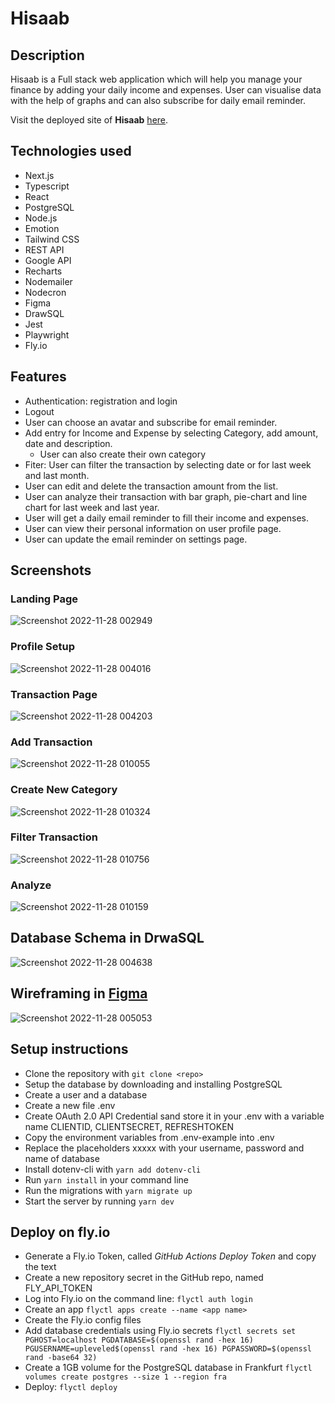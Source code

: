 # Hisaab

## Description

Hisaab is a Full stack web application which will help you manage your finance by adding your daily income and expenses. User can visualise data with the help of graphs and can also subscribe for daily email reminder.

Visit the deployed site of **Hisaab** [here](https://finance-management-project.fly.dev/).

## Technologies used
- Next.js
- Typescript
- React
- PostgreSQL
- Node.js
- Emotion
- Tailwind CSS
- REST API
- Google API 
- Recharts
- Nodemailer
- Nodecron
- Figma
- DrawSQL
- Jest
- Playwright
- Fly.io

## Features

- Authentication: registration and login 
- Logout
- User can choose an avatar and subscribe for email reminder.
- Add entry for Income and Expense by selecting Category, add amount, date and description. 
   - User can also create their own category
- Fiter: User can filter the transaction by selecting date or for last week and last month. 
- User can edit and delete the transaction amount from the list.
- User can analyze their transaction with bar graph, pie-chart and line chart for last week and last year.
- User will get a daily email reminder to fill their income and expenses.
- User can view their personal information on user profile page.
- User can update the email reminder on settings page.

## Screenshots
### Landing Page
![Screenshot 2022-11-28 002949](https://user-images.githubusercontent.com/106388649/204165736-ce938048-bc41-4b99-a490-7797bbfdda84.png)
### Profile Setup
![Screenshot 2022-11-28 004016](https://user-images.githubusercontent.com/106388649/204165949-98281618-9362-4adf-bf01-c650ec028422.png)
### Transaction Page
![Screenshot 2022-11-28 004203](https://user-images.githubusercontent.com/106388649/204166057-a6b9122e-b1f4-4be5-850a-0da4c6e96795.png)
### Add Transaction
![Screenshot 2022-11-28 010055](https://user-images.githubusercontent.com/106388649/204167060-ad54bb01-6c7b-4311-ab19-e8cf5ef9fb95.png)
### Create New Category
![Screenshot 2022-11-28 010324](https://user-images.githubusercontent.com/106388649/204167092-8e655337-5371-44dd-9019-ccf48d20463b.png)
### Filter Transaction
![Screenshot 2022-11-28 010756](https://user-images.githubusercontent.com/106388649/204167326-309ec1da-2904-4fad-a3e3-915bd70d4c20.png)

### Analyze
![Screenshot 2022-11-28 010159](https://user-images.githubusercontent.com/106388649/204167121-42621269-b560-4150-adb5-3cc624b5b545.png)

## Database Schema in DrwaSQL
![Screenshot 2022-11-28 004638](https://user-images.githubusercontent.com/106388649/204166292-e9f7767f-d3c7-425c-8115-bfee6fcd0a83.png)
## Wireframing in [Figma](https://www.figma.com/file/hF3RqGeVFdAsVkk2henjps/Untitled?node-id=0%3A1&t=lqXIs4PSAURWPlqe-1)
![Screenshot 2022-11-28 005053](https://user-images.githubusercontent.com/106388649/204166418-8cfc0a26-19c0-45cf-98e4-2f0501155c91.png)


## Setup instructions

- Clone the repository with `git clone <repo>`
- Setup the database by downloading and installing PostgreSQL
- Create a user and a database
- Create a new file .env
- Create OAuth 2.0 API Credential sand store it in your .env with a variable name CLIENTID, CLIENTSECRET, REFRESHTOKEN
- Copy the environment variables from .env-example into .env
- Replace the placeholders xxxxx with your username, password and name of database
- Install dotenv-cli with `yarn add dotenv-cli`
- Run `yarn install` in your command line
- Run the migrations with `yarn migrate up`
- Start the server by running `yarn dev`

## Deploy on fly.io

- Generate a Fly.io Token, called _GitHub Actions Deploy Token_ and copy the text
- Create a new repository secret in the GitHub repo, named FLY_API_TOKEN
- Log into Fly.io on the command line: `flyctl auth login`
- Create an app `flyctl apps create --name <app name>`
- Create the Fly.io config files
- Add database credentials using Fly.io secrets
  `flyctl secrets set PGHOST=localhost PGDATABASE=$(openssl rand -hex 16) PGUSERNAME=upleveled$(openssl rand -hex 16) PGPASSWORD=$(openssl rand -base64 32)`
- Create a 1GB volume for the PostgreSQL database in Frankfurt
  `flyctl volumes create postgres --size 1 --region fra`
- Deploy: `flyctl deploy`

